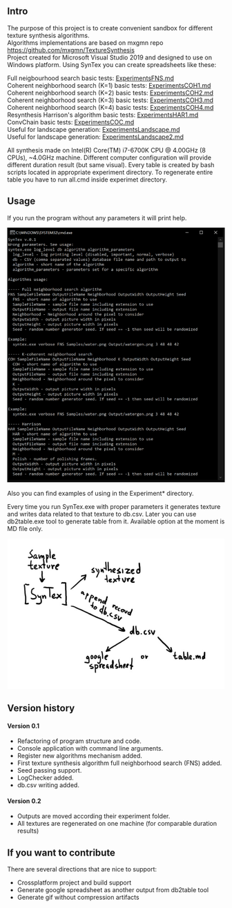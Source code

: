 ## Intro
The purpose of this project is to create convenient sandbox for different texture synthesis algorithms.  
Algorithms implementations are based on mxgmn repo https://github.com/mxgmn/TextureSynthesis  
Project created for Microsoft Visual Studio 2019 and designed to use on Windows platform. 
Using SynTex you can create spreadsheets like these:  

Full neigbourhood search basic tests: [ExperimentsFNS.md](ExperimentsFNS.md)  
Coherent neighborhood search (K=1) basic tests: [ExperimentsCOH1.md](ExperimentsCOH1.md)  
Coherent neighborhood search (K=2) basic tests: [ExperimentsCOH2.md](ExperimentsCOH2.md)  
Coherent neighborhood search (K=3) basic tests: [ExperimentsCOH3.md](ExperimentsCOH3.md)  
Coherent neighborhood search (K=4) basic tests: [ExperimentsCOH4.md](ExperimentsCOH4.md)  
Resynthesis Harrison's algorithm basic tests: [ExperimentsHAR1.md](ExperimentsHAR1.md)  
ConvChain basic tests: [ExperimentsCOC.md](ExperimentsCOC.md)  
Useful for landscape generation: [ExperimentsLandscape.md](ExperimentsLandscape.md)  
Useful for landscape generation: [ExperimentsLandscape2.md](ExperimentsLandscape2.md)  

All synthesis made on Intel(R) Core(TM) i7-6700K CPU @ 4.00GHz (8 CPUs), ~4.0GHz machine. Different computer configuration will provide different duration result (but same visual).
Every table is created by bash scripts located in appropriate experiment directory. To regenerate entire table you have to run all.cmd inside experimet directory.

## Usage
If you run the program without any parameters it will print help.
<p align="center"><img src="Images/RunProgramWithoutParameters.png"></p>
Also you can find examples of using in the Experiment* directory.  

Every time you run SynTex.exe with proper parameters it generates texture and writes data related to that texture to db.csv. Later you can use db2table.exe tool to generate table from it. Available option at the moment is MD file only.
<p align="center"><img src="Images/Pipeline.jpg"></p>

## Version history
#### Version 0.1
* Refactoring of program structure and code.
* Console application with command line arguments.
* Register new algorithms mechanism added.
* First texture synthesis algorithm full neighborhood search (FNS) added.
* Seed passing support.
* LogChecker added.
* db.csv writing added.

#### Version 0.2
* Outputs are moved according their experiment folder.
* All textures are regenerated on one machine (for comparable duration results)


## If you want to contribute
There are several directions that are nice to support:
* Crossplatform project and build support 
* Generate google spreadsheet as another output from db2table tool
* Generate gif without compression artifacts